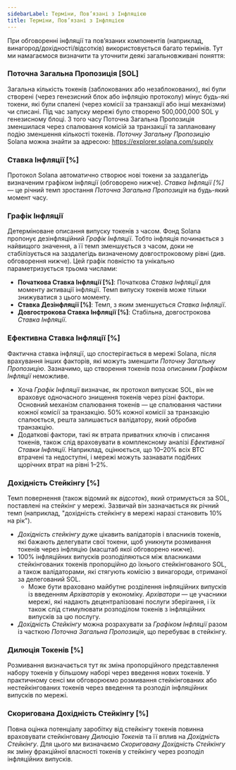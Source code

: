 ```yaml
---
sidebarLabel: Терміни, Пов’язані з Інфляцією
title: Терміни, Пов’язані з Інфляцією
---
```


При обговоренні інфляції та пов’язаних компонентів (наприклад,
винагород/дохідності/відсотків) використовується багато термінів. Тут ми
намагаємося визначити та уточнити деякі загальновживані поняття:

### Поточна Загальна Пропозиція [SOL]

Загальна кількість токенів (заблокованих або незаблокованих), які були створені
(через генезисний блок або інфляцію протоколу) мінус будь-які токени, які були
спалені (через комісії за транзакції або інші механізми) чи списані. Під час
запуску мережі було створено 500,000,000 SOL у генезисному блоці. З того часу
Поточна Загальна Пропозиція зменшилася через спалювання комісій за транзакції та
заплановану подію зменшення кількості токенів. _Поточну Загальну Пропозицію_
Solana можна знайти за адресою: https://explorer.solana.com/supply

### Ставка Інфляції [%]

Протокол Solana автоматично створює нові токени за заздалегідь визначеним
графіком інфляції (обговорено нижче). _Ставка Інфляції [%]_ — це річний темп
зростання _Поточна Загальна Пропозиція_ на будь-який момент часу.

### Графік Інфляції

Детерміноване описання випуску токенів з часом. Фонд Solana пропонує
дезінфляційний _Графік Інфляції_. Тобто інфляція починається з найвищого
значення, а її темп зменшується з часом, доки не стабілізується на заздалегідь
визначеному довгостроковому рівні (див. обговорення нижче). Цей графік повністю
та унікально параметризується трьома числами:

- **Початкова Ставка Інфляції [%]**: Початкова _Ставка Інфляції_ для моменту
  активації інфляції. Темп випуску токенів може тільки знижуватися з цього
  моменту.
- **Ставка Дезінфляції [%]**: Темп, з яким зменшується _Ставка Інфляції_.
- **Довгострокова Ставка Інфляції [%]**: Стабільна, довгострокова _Ставка
  Інфляції_.

### Ефективна Ставка Інфляції [%]

Фактична ставка інфляції, що спостерігається в мережі Solana, після врахування
інших факторів, які можуть зменшити _Поточну Загальну Пропозицію_. Зазначимо, що
створення токенів поза описаним _Графіком Інфляції_ неможливе.

- Хоча _Графік Інфляції_ визначає, як протокол випускає SOL, він не враховує
  одночасного знищення токенів через різні фактори. Основний механізм спалювання
  токенів — це спалювання частини кожної комісії за транзакцію. 50% кожної
  комісії за транзакцію спалюється, решта залишається валідатору, який обробив
  транзакцію.
- Додаткові фактори, такі як втрата приватних ключів і списання токенів, також
  слід враховувати в комплексному аналізі _Ефективної Ставки Інфляції_.
  Наприклад, оцінюється, що 10–20% всіх BTC втрачені та недоступні, і мережі
  можуть зазнавати подібних щорічних втрат на рівні 1–2%.

### Дохідність Стейкінгу [%]

Темп повернення (також відомий як _відсоток_), який отримується за SOL,
поставлені на стейкінг у мережі. Зазвичай він зазначається як річний темп
(наприклад, "дохідність стейкінгу в мережі наразі становить 10% на рік").

- _Дохідність стейкінгу_ дуже цікавить валідаторів і власників токенів, які
  бажають делегувати свої токени, щоб уникнути розмивання токенів через інфляцію
  (масштаб якої обговорено нижче).
- 100% інфляційних випусків розподіляються між власниками стейкінгованих токенів
  пропорційно до їхнього стейкінгованого SOL, а також валідаторами, які стягують
  комісію з винагороди, отриманої за делегований SOL.
  - Може бути враховано майбутнє розділення інфляційних випусків із введенням
    _Архіваторів_ у економіку. _Архіватори_ — це учасники мережі, які надають
    децентралізовані послуги зберігання, і їх також слід стимулювати розподілом
    токенів з інфляційних випусків за цю послугу.
- _Дохідність Стейкінгу_ можна розрахувати за _Графіком Інфляції_ разом із
  часткою _Поточна Загальна Пропозиція_, що перебуває в стейкінгу.

### Дилюція Токенів [%]

Розмивання визначається тут як зміна пропорційного представлення набору токенів
у більшому наборі через введення нових токенів. У практичному сенсі ми
обговорюємо розмивання стейкінгованих або нестейкінгованих токенів через
введення та розподіл інфляційних випусків по мережі.

### Скоригована Дохідність Стейкінгу [%]

Повна оцінка потенціалу заробітку від стейкінгу токенів повинна враховувати
стейкінговану _Дилюцію Токенів_ та її вплив на _Дохідність Стейкінгу_. Для цього
ми визначаємо _Скориговану Дохідність Стейкінгу_ як зміну фракційної власності
токенів у стейкінгу через розподіл інфляційних випусків.
